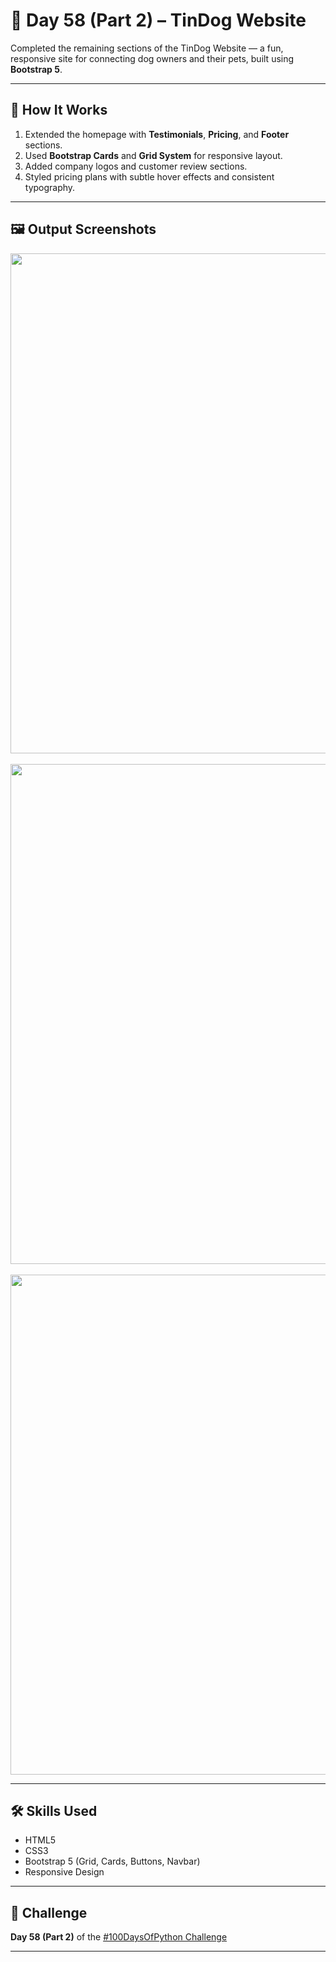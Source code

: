 # 🐶 Day 58 (Part 2) – TinDog Website

Completed the remaining sections of the TinDog Website — a fun, responsive site for connecting dog owners and their pets, built using **Bootstrap 5**.

---

## 🚀 How It Works
1. Extended the homepage with **Testimonials**, **Pricing**, and **Footer** sections.  
2. Used **Bootstrap Cards** and **Grid System** for responsive layout.  
3. Added company logos and customer review sections.  
4. Styled pricing plans with subtle hover effects and consistent typography.

---

## 🖼️ Output Screenshots
<p align="center">
  <img src="output1.png" width="800">
  <br><br>
  <img src="output2.png" width="800">
  <br><br>
  <img src="output3.png" width="800">
</p>

---

## 🛠 Skills Used
- HTML5  
- CSS3  
- Bootstrap 5 (Grid, Cards, Buttons, Navbar)  
- Responsive Design  

---

## 📅 Challenge
**Day 58 (Part 2)** of the [#100DaysOfPython Challenge](https://github.com/chiragdhawan07/100-days-of-python)

---

